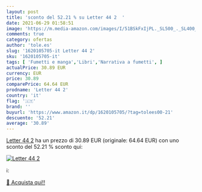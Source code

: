 ```yaml
---
layout: post
title: 'sconto del 52.21 % su Letter 44 2  '
date: 2021-06-29 01:58:51
image: 'https://m.media-amazon.com/images/I/51BSkFxIjPL._SL500_._SL400_.jpg'
comments: true
category: ofertas
author: 'tole.es'
slug: '1620105705-it Letter 44 2'
sku: '1620105705-it'
tags: [ 'Fumetti e manga','Libri','Narrativa a fumetti', ]
actualPrice: 30.89 EUR
currency: EUR
price: 30.89
comparePrice: 64.64 EUR
prodname: 'Letter 44 2'
country: 'it'
flag: '🇮🇹'
brand: ''
buyurl: 'https://www.amazon.it/dp/1620105705/?tag=tolees00-21'
descuento: '52.21'
average: '30.89'
---
```


[Letter 44 2](https://www.amazon.it/dp/1620105705/?tag=tolees00-21) ha un prezzo di 30.89 EUR (originale: 64.64 EUR) con uno sconto del 52.21 % sconto qui:

[![Letter 44 2](https://m.media-amazon.com/images/I/51BSkFxIjPL._SL500_._SL400_.jpg)](https://www.amazon.it/dp/1620105705/?tag=tolees00-21)

ℹ️:


[🛒 Acquista qui!!](https://www.amazon.it/dp/1620105705/?tag=tolees00-21)
